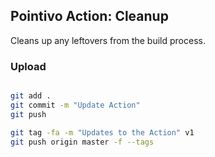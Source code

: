 ## Pointivo Action: Cleanup

Cleans up any leftovers from the build process.


### Upload

```bash

git add .
git commit -m "Update Action"
git push

git tag -fa -m "Updates to the Action" v1
git push origin master -f --tags
```